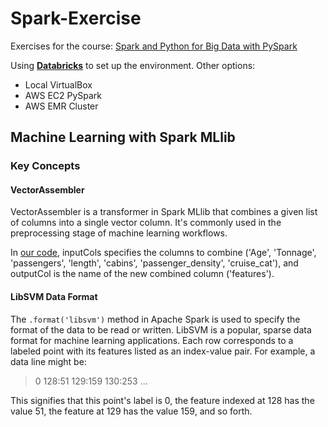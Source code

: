 # Spark-Exercise

Exercises for the course: [Spark and Python for Big Data with PySpark](https://www.udemy.com/course/spark-and-python-for-big-data-with-pyspark/)

Using **[Databricks](https://community.cloud.databricks.com/?o=2484294035440853#)** to set up the environment. Other options:
- Local VirtualBox 
- AWS EC2 PySpark 
- AWS EMR Cluster


## Machine Learning with Spark MLlib
### Key Concepts
#### VectorAssembler
VectorAssembler is a transformer in Spark MLlib that combines a given list of columns into a single vector column. It's commonly used in the preprocessing stage of machine learning workflows.

In [our code](https://github.com/iamjudy/Spark-Exercise/blob/main/Linear%20Regression/Linear_Regression_Consulting_Project.ipynb), inputCols specifies the columns to combine ('Age', 'Tonnage', 'passengers', 'length', 'cabins', 'passenger_density', 'cruise_cat'), and outputCol is the name of the new combined column ('features').

#### LibSVM Data Format
The `.format('libsvm')` method in Apache Spark is used to specify the format of the data to be read or written. LibSVM is a popular, sparse data format for machine learning applications. Each row corresponds to a labeled point with its features listed as an index-value pair. For example, a data line might be:

> 0 128:51 129:159 130:253 ...

This signifies that this point's label is 0, the feature indexed at 128 has the value 51, the feature at 129 has the value 159, and so forth.
